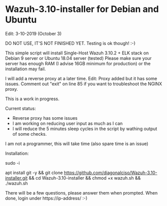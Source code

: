 # Wazuh-3.10-installer for Debian and Ubuntu

Edit: 3-10-2019 (October 3)

DO NOT USE, IT'S NOT FINISHED YET. Testing is ok though! :-)

This simple script will install Single-Host Wazuh 3.10.2 + ELK stack on Debian 9 server or Ubuntu 18.04 server (tested) Please make sure your server has enough RAM (I advise 16GB minimum for production) or the installation may fail.

I will add a reverse proxy at a later time.
Edit: Proxy added but it has some issues. Comment out "exit" on line 85 if you want to troubleshoot the NGINX proxy.

This is a work in progress.

Current status:
- Reverse proxy has some issues
- I am working on reducing user input as much as I can
- I will reduce the 5 minutes sleep cycles in the script by wathing output of some checks.

I am not a programmer, this will take time (also spare time is an issue)

Installation:

sudo -i

apt install git -y && git clone https://github.com/diagonalciso/Wazuh-3.10-installer.git && cd Wazuh-3.10-installer
 && chmod +x wazuh.sh && ./wazuh.sh

There will be a few questions, please answer them when prompted. When done, login under https://ip-address/ :-)
